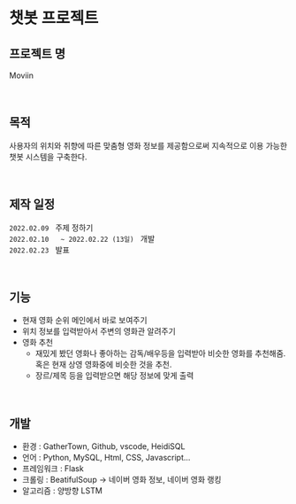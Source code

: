 # 챗봇 프로젝트


## 프로젝트 명
Moviin  

<br/>

## 목적
사용자의 위치와 취향에 따른 맞춤형 영화 정보를 제공함으로써 지속적으로 이용 가능한 챗봇 시스템을 구축한다.  

<br/>

## 제작 일정
`2022.02.09` &nbsp;  주제 정하기  
`2022.02.10  
~ 2022.02.22 (13일)` &nbsp;  개발  
`2022.02.23` &nbsp;  발표

<br/>

## 기능  
  * 현재 영화 순위 메인에서 바로 보여주기
  * 위치 정보를 입력받아서 주변의 영화관 알려주기  
  * 영화 추천  
     - 재밌게 봤던 영화나 좋아하는 감독/배우등을 입력받아 비슷한 영화를 추천해줌.  
       혹은 현재 상영 영화중에 비슷한 것을 추천.  
     - 장르/제목 등을 입력받으면 해당 정보에 맞게 출력  

<br/>

## 개발
  * 환경 : GatherTown, Github, vscode, HeidiSQL
  * 언어 : Python, MySQL, Html, CSS, Javascript...
  * 프레임워크 : Flask
  * 크롤링 : BeatifulSoup -> 네이버 영화 정보, 네이버 영화 랭킹
  * 알고리즘 : 양방향 LSTM  

<br/>
